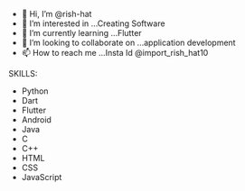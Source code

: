 - 👋 Hi, I’m @rish-hat
- 👀 I’m interested in ...Creating Software   
- 🌱 I’m currently learning ...Flutter 
- 💞️ I’m looking to collaborate on ...application development
- 📫 How to reach me ...Insta Id @import_rish_hat10
<!---
rish-hat/rish-hat is a ✨ special ✨ repository because its `README.md` (this file) appears on your GitHub profile.
You can click the Preview link to take a look at your changes.
--->
  SKILLS:
   - Python
   - Dart
   - Flutter
   - Android
   - Java
   - C
   - C++    
   - HTML 
   - CSS 
   - JavaScript                   
